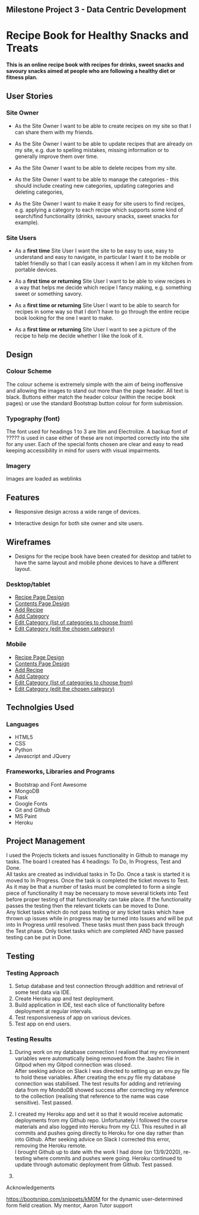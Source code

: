 ## Milestone Project 3 - Data Centric Development

# Recipe Book for Healthy Snacks and Treats

#### This is an online recipe book with recipes for drinks, sweet snacks and savoury snacks aimed at people who are following a healthy diet or fitness plan.



## User Stories

### Site Owner

- As the Site Owner I want to be able to create recipes on my site so that I can share them with my friends.

- As the Site Owner I want to be able to update recipes that are already on my site, e.g. due to spelling mistakes, missing information or to generally improve them over time.

- As the Site Owner I want to be able to delete recipes from my site.

- As the Site Owner I want to be able to manage the categories - this should include creating new categories, updating categories and deleting categories,

- As the Site Owner I want to make it easy for site users to find recipes, e.g. applying a category to each recipe which supports some kind of search/find functionality (drinks, savoury snacks, sweet snacks for example).


### Site Users

- As a **first time** Site User I want the site to be easy to use, easy to understand and easy to navigate, in particular I want it to be mobile or tablet friendly so that I can easily access it when I am in my kitchen from portable devices.

- As a **first time or returning** Site User I want to be able to view recipes in a way that helps me decide which recipe I fancy making, e.g. something sweet or something savory.

- As a **first time or returning** Site User I want to be able to search for recipes in some way so that I don't have to go through the entire recipe book looking for the one I want to make.

- As a **first time or returning** Site User I want to see a picture of the recipe to help me decide whether I like the look of it.


## Design

### Colour Scheme

The colour scheme is extremely simple with the aim of being inoffensive and allowing the images to stand out more than the page header.
All text is black.  Buttons either match the header colour (within the recipe book pages) or use the standard Bootstrap button colour for form submission.

### Typography (font)

The font used for headings 1 to 3 are Itim and Electrolize.  A backup font of ????? is used in case either of these are not imported correctly into the site for any user.
Each of the special fonts chosen are clear and easy to read keeping accessibility in mind for users with visual impairments.

### Imagery

Images are loaded as weblinks 


## Features

- Responsive design across a wide range of devices.

- Interactive design for both site owner and site users.


## Wireframes

* Designs for the recipe book have been created for desktop and tablet to have the same layout and mobile phone devices to have a different layout.

### Desktop/tablet

- [Recipe Page Design](../blob/master/wireframes/Wireframe-DesktopTablet-recipeview.jpg)
- [Contents Page Design](../blob/master/wireframes/Wireframe-DesktopTablet-contentspage.jpg)
- [Add Recipe](../blob/master/wireframes/Wireframe-DesktopTablet-add_recipe.jpg)
- [Add Category](../blob/master/wireframes/Wireframe-DesktopTablet-addcategory.jpg)
- [Edit Category (list of categories to choose from)](../blob/master/wireframes/Wireframe-DesktopTablet-editcategory1.jpg)
- [Edit Category (edit the chosen category)](../blob/master/wireframes/Wireframe-DesktopTablet-editcategory2.jpg)

### Mobile

- [Recipe Page Design](../blob/master/wireframes/Wireframe-Mobile-recipeview.jpg)
- [Contents Page Design](../blob/master/wireframes/Wireframe-Mobile-contentspage.jpg)
- [Add Recipe](../blob/master/wireframes/Wireframe-Mobile-add_recipe.jpg)
- [Add Category](../blob/master/wireframes/Wireframe-Mobile-addcategory.jpg)
- [Edit Category (list of categories to choose from)](../blob/master/wireframes/Wireframe-Mobile-editcategory1.jpg)
- [Edit Category (edit the chosen category)](../blob/master/wireframes/Wireframe-Mobile-editcategory2.jpg)


## Technolgies Used

### Languages

* HTML5
* CSS
* Python
* Javascript and JQuery

### Frameworks, Libraries and Programs

* Bootstrap and Font Awesome
* MongoDB
* Flask
* Google Fonts
* Git and Github
* MS Paint
* Heroku


## Project Management

I used the Projects tickets and issues functionality in Github to manage my tasks.  The board I created has 4 headings: To Do, In Progress, Test and Done.  
All tasks are created as individual tasks in To Do.  Once a task is started it is moved to In Progress.  Once the task is completed the ticket moves to Test.
As it may be that a number of tasks must be completed to form a single piece of functionality it may be necessary to move several tickets into Test before proper testing of that functionality can take place.
If the functionality passes the testing then the relevant tickets can be moved to Done.  
Any ticket tasks which do not pass testing or any ticket tasks which have thrown up issues while in progress may be turned into Issues and will be put into In Progress until resolved.  These tasks must then pass back through the Test phase.
Only ticket tasks which are completed AND have passed testing can be put in Done.


## Testing

### Testing Approach

1. Setup database and test connection through addition and retrieval of some test data via IDE.
2. Create Heroku app and test deployment.
3. Build application in IDE, test each slice of functionality before deployment at regular intervals.
4. Test responsiveness of app on various devices.
5. Test app on end users.

### Testing Results

1. During work on my database connection I realised that my environment variables were automatically being removed from the .bashrc file in Gitpod when my Gitpod connection was closed.  
After seeking advice on Slack I was directed to setting up an env.py file to hold these variables.  After creating the env.py file my database connection was stabilised. 
The test results for adding and retrieving data from my MondoDB showed success after correcting my reference to the collection (realising that reference to the name was case sensitive).
Test passed.

2. I created my Heroku app and set it so that it would receive automatic deployments from my Github repo.  Unfortunately I followed the course materials and also logged into Heroku from my CLI.
This resulted in all commits and pushes going directly to Heroku for one day rather than into Github.  After seeking advice on Slack I corrected this error, removing the Heroku remote.  
I brought Github up to date with the work I had done (on 13/9/2020), re-testing where commits and pushes were going.  Heroku continued to update through automatic deployment from Github.
Test passed.

3. 





Acknowledgements

https://bootsnipp.com/snippets/kM0M for the dynamic user-determined form field creation.
My mentor, Aaron
Tutor support